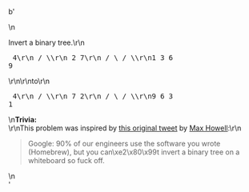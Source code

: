 b'<div class="question-description">\n<p>Invert a binary tree.\r\n<pre>     4\r\n   /   \\\r\n  2     7\r\n / \\   / \\\r\n1   3 6   9</pre>\r\n\r\nto\r\n<pre>     4\r\n   /   \\\r\n  7     2\r\n / \\   / \\\r\n9   6 3   1</pre>\n<b>Trivia:</b><br/>\r\nThis problem was inspired by <a href="https://twitter.com/mxcl/status/608682016205344768" target="_blank">this original tweet</a> by <a href="https://twitter.com/mxcl" target="_blank">Max Howell</a>:\r\n<blockquote>Google: 90% of our engineers use the software you wrote (Homebrew), but you can\xe2\x80\x99t invert a binary tree on a whiteboard so fuck off.</blockquote></p>\n</div>'